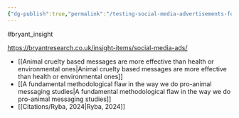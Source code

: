 ```yaml
---
{"dg-publish":true,"permalink":"/testing-social-media-advertisements-for-animal-advocacy/","created":"2024-01-12T13:47:47.412+00:00","updated":"2025-09-29T00:29:45.159+01:00"}
---
```


#bryant_insight 

https://bryantresearch.co.uk/insight-items/social-media-ads/

- [[Animal cruelty based messages are more effective than health or environmental ones\|Animal cruelty based messages are more effective than health or environmental ones]]
- [[A fundamental methodological flaw in the way we do pro-animal messaging studies\|A fundamental methodological flaw in the way we do pro-animal messaging studies]]
- [[Citations/Ryba, 2024\|Ryba, 2024]]  